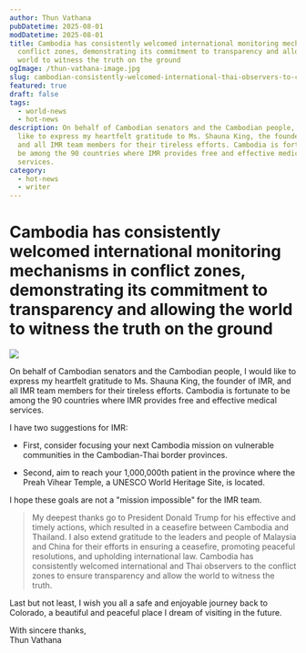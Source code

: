 ```yaml
---
author: Thun Vathana
pubDatetime: 2025-08-01
modDatetime: 2025-08-01
title: Cambodia has consistently welcomed international monitoring mechanisms in
  conflict zones, demonstrating its commitment to transparency and allowing the
  world to witness the truth on the ground
ogImage: /thun-vathana-image.jpg
slug: cambodian-consistently-welcomed-international-thai-observers-to-conflict-zones
featured: true
draft: false
tags:
  - world-news
  - hot-news
description: On behalf of Cambodian senators and the Cambodian people, I would
  like to express my heartfelt gratitude to Ms. Shauna King, the founder of IMR,
  and all IMR team members for their tireless efforts. Cambodia is fortunate to
  be among the 90 countries where IMR provides free and effective medical
  services.
category:
  - hot-news
  - writer
---
```

# **Cambodia has consistently welcomed international monitoring mechanisms in conflict zones, demonstrating its commitment to transparency and allowing the world to witness the truth on the ground**

![](/thun-vathana-image.jpg)

On behalf of Cambodian senators and the Cambodian people, I would like to express my heartfelt gratitude to Ms. Shauna King, the founder of IMR, and all IMR team members for their tireless efforts. Cambodia is fortunate to be among the 90 countries where IMR provides free and effective medical services.

I have two suggestions for IMR: 

*   First, consider focusing your next Cambodia mission on vulnerable communities in the Cambodian-Thai border provinces.
    
*   Second, aim to reach your 1,000,000th patient in the province where the Preah Vihear Temple, a UNESCO World Heritage Site, is located.
    

I hope these goals are not a "mission impossible" for the IMR team.

> My deepest thanks go to President Donald Trump for his effective and timely actions, which resulted in a ceasefire between Cambodia and Thailand. I also extend gratitude to the leaders and people of Malaysia and China for their efforts in ensuring a ceasefire, promoting peaceful resolutions, and upholding international law. Cambodia has consistently welcomed international and Thai observers to the conflict zones to ensure transparency and allow the world to witness the truth.

Last but not least, I wish you all a safe and enjoyable journey back to Colorado, a beautiful and peaceful place I dream of visiting in the future.

With sincere thanks,  
Thun Vathana